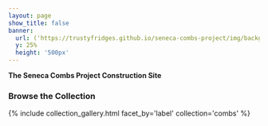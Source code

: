 ```yaml
---
layout: page
show_title: false
banner:
  url: ('https://trustyfridges.github.io/seneca-combs-project/img/background.png')
  y: 25%
  height: '500px'
---
```


__The Seneca Combs Project Construction Site__

### Browse the Collection

{% include collection_gallery.html facet_by='label' collection='combs' %}
